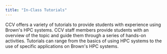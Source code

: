 ```yaml
---
title: "In-Class Tutorials"
---
```

CCV offers a variety of tutorials to provide students with experience using Brown's HPC systems. CCV staff members provide students with an overview of the topic and guide them through a series of hands-on activities. Tutorials can range from the basics of using HPC systems to the use of specific applications on Brown's HPC systems.